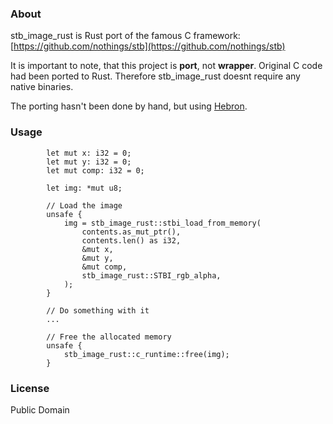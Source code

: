 ### About
stb_image_rust is Rust port of the famous C framework: [https://github.com/nothings/stb](https://github.com/nothings/stb)

It is important to note, that this project is **port**, not **wrapper**. Original C code had been ported to Rust. Therefore stb_image_rust doesnt require any native binaries.

The porting hasn't been done by hand, but using [Hebron](https://github.com/rds1983/Hebron).

### Usage
```
        let mut x: i32 = 0;
        let mut y: i32 = 0;
        let mut comp: i32 = 0;

        let img: *mut u8;
		
		// Load the image
        unsafe {
            img = stb_image_rust::stbi_load_from_memory(
                contents.as_mut_ptr(),
                contents.len() as i32,
                &mut x,
                &mut y,
                &mut comp,
                stb_image_rust::STBI_rgb_alpha,
            );
        }
		
		// Do something with it
		...
		
		// Free the allocated memory
        unsafe {
            stb_image_rust::c_runtime::free(img);
        }		
```

### License
Public Domain